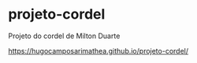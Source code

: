# projeto-cordel
Projeto do cordel de Milton Duarte

https://hugocamposarimathea.github.io/projeto-cordel/
